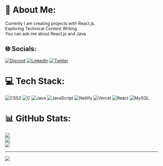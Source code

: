 # 💫 About Me:
Currenty I am creating projects with React.js.<br>Exploring Technical Content Writing.<br>You can ask me about React.js and Java


## 🌐 Socials:
[![Discord](https://img.shields.io/badge/Discord-%237289DA.svg?logo=discord&logoColor=white)](https://discord.gg/Mugdha297#2709) [![LinkedIn](https://img.shields.io/badge/LinkedIn-%230077B5.svg?logo=linkedin&logoColor=white)](https://linkedin.com/in/https://www.linkedin.com/in/mugdha-padgelwar) [![Twitter](https://img.shields.io/badge/Twitter-%231DA1F2.svg?logo=Twitter&logoColor=white)](https://twitter.com/https://twitter.com/MugdhaPadgelwar) 

# 💻 Tech Stack:
![CSS3](https://img.shields.io/badge/css3-%231572B6.svg?style=for-the-badge&logo=css3&logoColor=white) ![C](https://img.shields.io/badge/c-%2300599C.svg?style=for-the-badge&logo=c&logoColor=white) ![Java](https://img.shields.io/badge/java-%23ED8B00.svg?style=for-the-badge&logo=java&logoColor=white) ![JavaScript](https://img.shields.io/badge/javascript-%23323330.svg?style=for-the-badge&logo=javascript&logoColor=%23F7DF1E) ![Netlify](https://img.shields.io/badge/netlify-%23000000.svg?style=for-the-badge&logo=netlify&logoColor=#00C7B7) ![Vercel](https://img.shields.io/badge/vercel-%23000000.svg?style=for-the-badge&logo=vercel&logoColor=white) ![React](https://img.shields.io/badge/react-%2320232a.svg?style=for-the-badge&logo=react&logoColor=%2361DAFB) ![MySQL](https://img.shields.io/badge/mysql-%2300f.svg?style=for-the-badge&logo=mysql&logoColor=white)
# 📊 GitHub Stats:
![](https://github-readme-stats.vercel.app/api?username=MugdhaPadgelwar&theme=dark&hide_border=false&include_all_commits=false&count_private=false)<br/>
![](https://github-readme-streak-stats.herokuapp.com/?user=MugdhaPadgelwar&theme=dark&hide_border=false)<br/>
![](https://github-readme-stats.vercel.app/api/top-langs/?username=MugdhaPadgelwar&theme=dark&hide_border=false&include_all_commits=false&count_private=false&layout=compact)

---
[![](https://visitcount.itsvg.in/api?id=MugdhaPadgelwar&icon=0&color=0)](https://visitcount.itsvg.in)

<!-- Proudly created with GPRM ( https://gprm.itsvg.in ) -->

